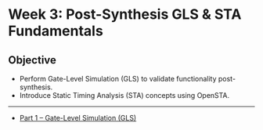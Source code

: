 # Week 3: Post-Synthesis GLS & STA Fundamentals

## Objective
- Perform Gate-Level Simulation (GLS) to validate functionality post-synthesis.
- Introduce Static Timing Analysis (STA) concepts using OpenSTA.

---


* [Part 1 – Gate-Level Simulation (GLS)](week3_Part1.md)
